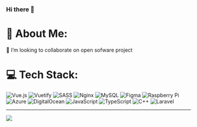 ### Hi there 👋

# 💫 About Me:
👯 I’m looking to collaborate on open sofware project


# 💻 Tech Stack:
![Vue.js](https://img.shields.io/badge/vuejs-%2335495e.svg?style=for-the-badge&logo=vuedotjs&logoColor=%234FC08D) ![Vuetify](https://img.shields.io/badge/Vuetify-1867C0?style=for-the-badge&logo=vuetify&logoColor=AEDDFF) ![SASS](https://img.shields.io/badge/SASS-hotpink.svg?style=for-the-badge&logo=SASS&logoColor=white) ![Nginx](https://img.shields.io/badge/nginx-%23009639.svg?style=for-the-badge&logo=nginx&logoColor=white) ![MySQL](https://img.shields.io/badge/mysql-%2300f.svg?style=for-the-badge&logo=mysql&logoColor=white) 	![Figma](https://img.shields.io/badge/figma-%23F24E1E.svg?style=for-the-badge&logo=figma&logoColor=white) ![Raspberry Pi](https://img.shields.io/badge/-RaspberryPi-C51A4A?style=for-the-badge&logo=Raspberry-Pi) ![Azure](https://img.shields.io/badge/azure-%230072C6.svg?style=for-the-badge&logo=azure-devops&logoColor=white) ![DigitalOcean](https://img.shields.io/badge/DigitalOcean-%230167ff.svg?style=for-the-badge&logo=digitalOcean&logoColor=white) ![JavaScript](https://img.shields.io/badge/javascript-%23323330.svg?style=for-the-badge&logo=javascript&logoColor=%23F7DF1E) ![TypeScript](https://img.shields.io/badge/typescript-%23007ACC.svg?style=for-the-badge&logo=typescript&logoColor=white) ![C++](https://img.shields.io/badge/c++-%2300599C.svg?style=for-the-badge&logo=c%2B%2B&logoColor=white) ![Laravel](https://img.shields.io/badge/laravel-%23323330.svg?style=for-the-badge&logo=laravel&logoColor=%23F7DF1E)

---
[![](https://visitcount.itsvg.in/api?id=wgorzawski&icon=0&color=0)](https://visitcount.itsvg.in)

<!-- Proudly created with GPRM ( https://gprm.itsvg.in ) -->
